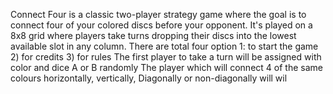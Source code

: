 Connect Four is a classic two-player strategy game where the goal is to connect four of your colored discs before your opponent. It's played on a 8x8 grid where players take turns dropping their discs into the lowest available slot in any column.
There are total four option 1: to start the game 2) for credits 3) for rules
The first player to take a turn will be assigned with color and dice A or B randomly
The player which will connect 4 of the same colours horizontally, vertically, Diagonally or non-diagonally will wil
